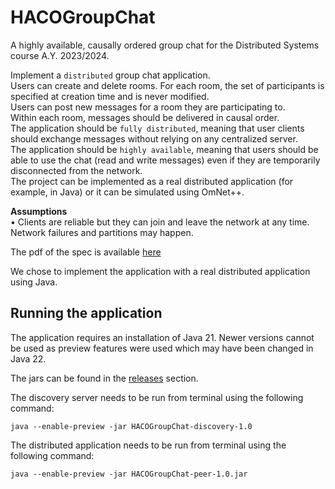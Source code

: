 # HACOGroupChat
A highly available, causally ordered group chat for the Distributed Systems course A.Y. 2023/2024.  
  
Implement a `distributed` group chat application.  
Users can create and delete rooms. For each room, the set of participants is specified at creation time and is never modified.  
Users can post new messages for a room they are participating to.  
Within each room, messages should be delivered in causal order.  
The application should be `fully distributed`, meaning that user clients should exchange
messages without relying on any centralized server.  
The application should be `highly available`, meaning that users should be able to use the
chat (read and write messages) even if they are temporarily disconnected from the network.  
The project can be implemented as a real distributed application (for example, in Java) or it
can be simulated using OmNet++.  
  
**Assumptions**  
• Clients are reliable but they can join and leave the network at any time. Network failures and partitions may happen. 

The pdf of the spec is available [here](docs/Projects_assignment_23_24_UPDATE.pdf)

We chose to implement the application with a real distributed application using Java.  


## Running the application

The application requires an installation of Java 21. Newer versions cannot be used
as preview features were used which may have been changed in Java 22. 

The jars can be found in the
[releases](https://github.com/francescospangaro/HACOGroupChat/releases) section.

The discovery server needs to be run from terminal using the following command:

```shell
java --enable-preview -jar HACOGroupChat-discovery-1.0
```

The distributed application needs to be run from terminal using the following command:

```shell
java --enable-preview -jar HACOGroupChat-peer-1.0.jar
```

